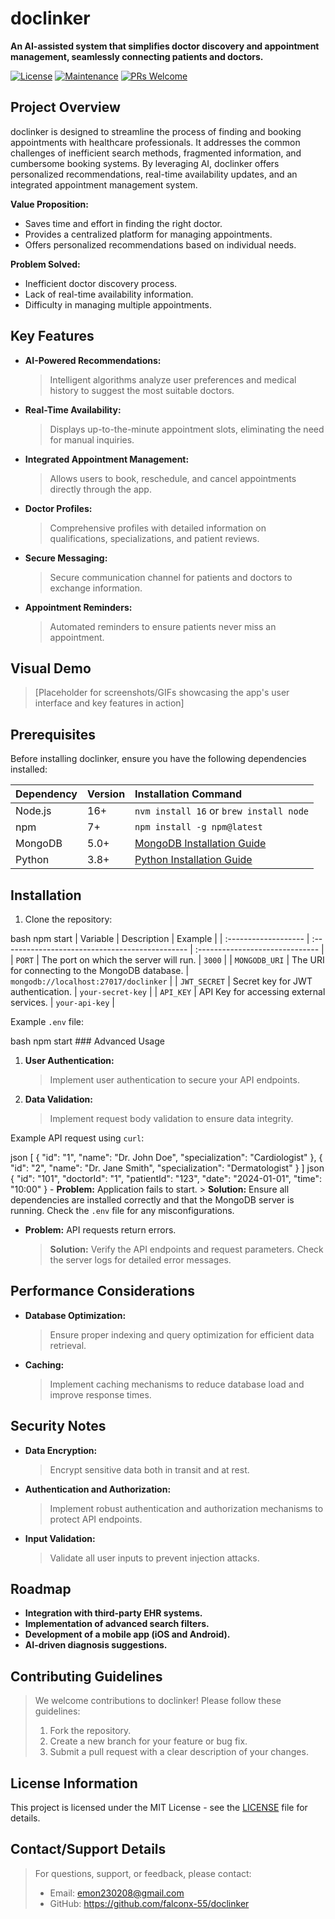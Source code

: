 
# doclinker

**An AI-assisted system that simplifies doctor discovery and appointment management, seamlessly connecting patients and doctors.**

[![License](https://img.shields.io/badge/License-MIT-blue.svg)](https://opensource.org/licenses/MIT)
[![Maintenance](https://img.shields.io/badge/Maintained%3F-yes-green.svg)](https://GitHub.com/Naereen/StrapDown.js/graphs/commit-activity)
[![PRs Welcome](https://img.shields.io/badge/PRs-welcome-brightgreen.svg)](https://github.com/your-username/doclinker/pulls)

## Project Overview

doclinker is designed to streamline the process of finding and booking appointments with healthcare professionals. It addresses the common challenges of inefficient search methods, fragmented information, and cumbersome booking systems. By leveraging AI, doclinker offers personalized recommendations, real-time availability updates, and an integrated appointment management system.

**Value Proposition:**

-   Saves time and effort in finding the right doctor.
-   Provides a centralized platform for managing appointments.
-   Offers personalized recommendations based on individual needs.

**Problem Solved:**

-   Inefficient doctor discovery process.
-   Lack of real-time availability information.
-   Difficulty in managing multiple appointments.

## Key Features

-   **AI-Powered Recommendations:**
    > Intelligent algorithms analyze user preferences and medical history to suggest the most suitable doctors.
-   **Real-Time Availability:**
    > Displays up-to-the-minute appointment slots, eliminating the need for manual inquiries.
-   **Integrated Appointment Management:**
    > Allows users to book, reschedule, and cancel appointments directly through the app.
-   **Doctor Profiles:**
    > Comprehensive profiles with detailed information on qualifications, specializations, and patient reviews.
-   **Secure Messaging:**
    > Secure communication channel for patients and doctors to exchange information.
-   **Appointment Reminders:**
    > Automated reminders to ensure patients never miss an appointment.

## Visual Demo

> \[Placeholder for screenshots/GIFs showcasing the app's user interface and key features in action]

## Prerequisites

Before installing doclinker, ensure you have the following dependencies installed:

| Dependency   | Version | Installation Command           |
| :----------- | :------ | :----------------------------- |
| Node.js      | 16+     | `nvm install 16` or `brew install node` |
| npm          | 7+      | `npm install -g npm@latest`    |
| MongoDB      | 5.0+    | [MongoDB Installation Guide](https://www.mongodb.com/docs/manual/installation/)     |
| Python       | 3.8+    | [Python Installation Guide](https://www.python.org/downloads/)     |

## Installation

1.  Clone the repository:

bash
    npm start
    | Variable             | Description                                     | Example                         |
| :------------------- | :---------------------------------------------- | :------------------------------ |
| `PORT`               | The port on which the server will run.          | `3000`                          |
| `MONGODB_URI`        | The URI for connecting to the MongoDB database. | `mongodb://localhost:27017/doclinker` |
| `JWT_SECRET`         | Secret key for JWT authentication.            | `your-secret-key`               |
| `API_KEY`        | API Key for accessing external services.            | `your-api-key`               |

Example `.env` file:

bash
    npm start
    ### Advanced Usage

1.  **User Authentication:**
    > Implement user authentication to secure your API endpoints.
2.  **Data Validation:**
    > Implement request body validation to ensure data integrity.

Example API request using `curl`:

json
    [
        {
            "id": "1",
            "name": "Dr. John Doe",
            "specialization": "Cardiologist"
        },
        {
            "id": "2",
            "name": "Dr. Jane Smith",
            "specialization": "Dermatologist"
        }
    ]
    json
    {
        "id": "101",
        "doctorId": "1",
        "patientId": "123",
        "date": "2024-01-01",
        "time": "10:00"
    }
    -   **Problem:** Application fails to start.
    > **Solution:** Ensure all dependencies are installed correctly and that the MongoDB server is running. Check the `.env` file for any misconfigurations.
-   **Problem:** API requests return errors.
    > **Solution:** Verify the API endpoints and request parameters. Check the server logs for detailed error messages.

## Performance Considerations

-   **Database Optimization:**
    > Ensure proper indexing and query optimization for efficient data retrieval.
-   **Caching:**
    > Implement caching mechanisms to reduce database load and improve response times.

## Security Notes

-   **Data Encryption:**
    > Encrypt sensitive data both in transit and at rest.
-   **Authentication and Authorization:**
    > Implement robust authentication and authorization mechanisms to protect API endpoints.
-   **Input Validation:**
    > Validate all user inputs to prevent injection attacks.

## Roadmap

-   **Integration with third-party EHR systems.**
-   **Implementation of advanced search filters.**
-   **Development of a mobile app (iOS and Android).**
-   **AI-driven diagnosis suggestions.**

## Contributing Guidelines

> We welcome contributions to doclinker! Please follow these guidelines:
>
> 1.  Fork the repository.
> 2.  Create a new branch for your feature or bug fix.
> 3.  Submit a pull request with a clear description of your changes.

## License Information

This project is licensed under the MIT License - see the [LICENSE](LICENSE) file for details.

## Contact/Support Details

> For questions, support, or feedback, please contact:
>
> -   Email: emon230208@gmail.com
> -   GitHub: https://github.com/falconx-55/doclinker
